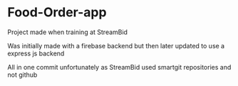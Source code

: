 ﻿# Food-Order-app
Project made when training at StreamBid

Was initially made with a firebase backend but then later updated to use a express js backend

All in one commit unfortunately as StreamBid used smartgit repositories and not github
